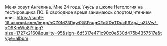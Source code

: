 Меня зовут Ангелина. Мне 24 года.
Учусь в школе Нетология на тестировщика ПО.
В свободное время занимаюсь спортом,чтением книг.
https://sun9-18.userapi.com/impg/hGZ0M78Rqw9XSFnugCEdXDcTDuxEBVpJ_uZLVw/-xO9KmWu8lY.jpg?size=1727x2160&quality=95&sign=6d5317e471c90c0e530d475b4357517e&type=album
